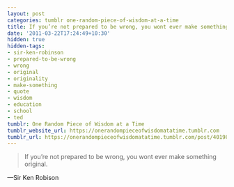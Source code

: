```yaml
---
layout: post
categories: tumblr one-random-piece-of-wisdom-at-a-time
title: If you’re not prepared to be wrong, you wont ever make something original.
date: '2011-03-22T17:24:49+10:30'
hidden: true
hidden-tags:
- sir-ken-robinson
- prepared-to-be-wrong
- wrong
- original
- originality
- make-something
- quote
- wisdom
- education
- school
- ted
tumblr: One Random Piece of Wisdom at a Time
tumblr_website_url: https://onerandompieceofwisdomatatime.tumblr.com
tumblr_url: https://onerandompieceofwisdomatatime.tumblr.com/post/4019888253/if-youre-not-prepared-to-be-wrong-you-wont-ever
---
```

> If you’re not prepared to be wrong, you wont ever make something original.

—Sir Ken Robison
